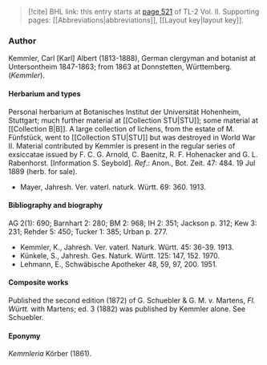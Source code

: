 > [!cite] BHL link: this entry starts at [page 521](https://www.biodiversitylibrary.org/item/103253#page/547/mode/1up) of TL-2 Vol. II.
> Supporting pages: [[Abbreviations|abbreviations]], [[Layout key|layout key]].

### Author

Kemmler, Carl \[Karl\] Albert (1813-1888), German clergyman and botanist at Untersontheim 1847-1863; from 1863 at Donnstetten, Württemberg. (*Kemmler*).

#### Herbarium and types

Personal herbarium at Botanisches Institut der Universität Hohenheim, Stuttgart; much further material at [[Collection STU|STU]]; some material at [[Collection B|B]]. A large collection of lichens, from the estate of M. Fünfstück, went to [[Collection STU|STU]] but was destroyed in World War II. Material contributed by Kemmler is present in the regular series of exsiccatae issued by F. C. G. Arnold, C. Baenitz, R. F. Hohenacker and G. L. Rabenhorst. \[Information S. Seybold\].
*Ref*.: Anon., Bot. Zeit. 47: 484. 19 Jul 1889 (herb. for sale).
- Mayer, Jahresh. Ver. vaterl. naturk. Württ. 69: 360. 1913.

#### Bibliography and biography

AG 2(1): 690; Barnhart 2: 280; BM 2: 968; IH 2: 351; Jackson p. 312; Kew 3: 231; Rehder 5: 450; Tucker 1: 385; Urban p. 277.
- Kemmler, K., Jahresh. Ver. vaterl. Naturk. Württ. 45: 36-39. 1913.
- Künkele, S., Jahresh. Ges. Naturk. Württ. 125: 147, 152. 1970.
- Lehmann, E., Schwäbische Apotheker 48, 59, 97, 200. 1951.

#### Composite works

Published the second edition (1872) of G. Schuebler & G. M. v. Martens, *Fl. Württ.* with Martens; ed. 3 (1882) was published by Kemmler alone. See Schuebler.

#### Eponymy

*Kemmleria* Körber (1861).

